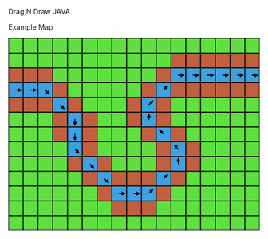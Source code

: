 Drag N Draw JAVA

Example Map

![examplemap](https://github.com/wawa1474/Drag-N-Draw-Java/blob/master/Map1.png)
